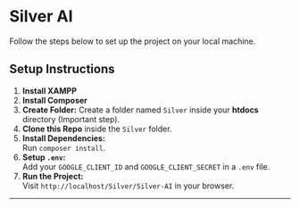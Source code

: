 # Silver AI

Follow the steps below to set up the project on your local machine.
## Setup Instructions

1. **Install XAMPP**
2. **Install Composer**
3. **Create Folder:** 
   Create a folder named `Silver` inside your **htdocs** directory (Important step).
4. **Clone this Repo** inside the `Silver` folder.
5. **Install Dependencies:**  
   Run `composer install`.
6. **Setup `.env`:**  
   Add your `GOOGLE_CLIENT_ID` and `GOOGLE_CLIENT_SECRET` in a `.env` file.
7. **Run the Project:**  
   Visit `http://localhost/Silver/Silver-AI` in your browser.

---

